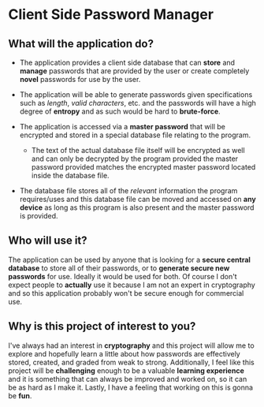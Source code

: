 # Client Side Password Manager

## What will the application do?

- The application provides a client side database that can **store** and **manage** passwords
  that are provided by the user or create completely **novel** passwords for use by the user.

- The application will be able to generate passwords given specifications such as *length*,
  *valid characters*, etc. and the passwords will have a high degree of **entropy** and as such
  would be hard to **brute-force**.

- The application is accessed via a **master password** that will be encrypted and stored in
  a special database file relating to the program.

  - The text of the actual database file itself will be encrypted as well and can only 
    be decrypted by the program provided the master password provided matches the 
    encrypted master password located inside the database file.
    
- The database file stores all of the
  *relevant* information the program requires/uses and this database file can be moved
  and accessed on **any device** as long as this program is also present and the master 
  password is provided.

## Who will use it?

The application can be used by anyone that is looking for a **secure central database** to
store all of their passwords, or to **generate secure new passwords** for use. Ideally it
would be used for both. Of course I don't expect people to **actually** use it because
I am not an expert in cryptography and so this application probably won't be secure
enough for commercial use.

## Why is this project of interest to you?

I've always had an interest in **cryptography** and this project will allow me to explore and
hopefully learn a little about how passwords are effectively stored, created, and
graded from weak to strong. Additionally, I feel like this project will be **challenging**
enough to be a valuable **learning experience** and it is something that can always be
improved and worked on, so it can be as hard as I make it. Lastly, I have a feeling
that working on this is gonna be **fun**.